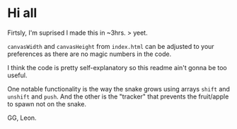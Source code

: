 # Hi all

Firtsly, I'm suprised I made this in ~3hrs. > yeet.

`canvasWidth` and `canvasHeight` from `index.html` can be adjusted
to your preferences as there are no magic numbers in the code.

I think the code is pretty self-explanatory so this readme ain't
gonna be too useful.

One notable functionality is the way the snake grows using arrays `shift` and `unshift` and `push`.
And the other is the "tracker" that prevents the fruit/apple to spawn not on the snake.

GG, Leon. 